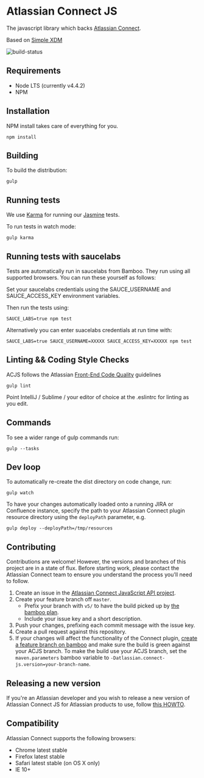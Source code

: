 Atlassian Connect JS
====================

The javascript library which backs [Atlassian Connect](http://connect.atlassian.com).

Based on [Simple XDM](https://bitbucket.org/atlassian/simple-xdm/)

![build-status](https://bitbucket-badges.useast.staging.atlassian.io/badge/atlassian/atlassian-connect-js.svg)

Requirements
------------

- Node LTS (currently v4.4.2)
- NPM

Installation
------------

NPM install takes care of everything for you.

    npm install

Building
--------

To build the distribution:

    gulp

Running tests
-------------

We use [Karma](http://karma-runner.github.io/0.13/index.html) for running our [Jasmine](http://jasmine.github.io/) tests.

To run tests in watch mode:

    gulp karma

Running tests with saucelabs
----------------------------

Tests are automatically run in saucelabs from Bamboo. They run using all supported browsers. You can run these yourself as follows:

Set your saucelabs credentials using the SAUCE_USERNAME and SAUCE_ACCESS_KEY environment variables.

Then run the tests using:

    SAUCE_LABS=true npm test

Alternatively you can enter suacelabs credentials at run time with:

    SAUCE_LABS=true SAUCE_USERNAME=XXXXX SAUCE_ACCESS_KEY=XXXXX npm test

Linting && Coding Style Checks
------------------------------

ACJS follows the Atlassian [Front-End Code Quality](https://extranet.atlassian.com/display/FED/The+Front-End+Code+Quality+%28FECQ%29+project) guidelines

    gulp lint

Point IntelliJ / Sublime / your editor of choice at the .eslintrc for linting as you edit.

Commands
--------

To see a wider range of gulp commands run:

    gulp --tasks

Dev loop
--------

To automatically re-create the dist directory on code change, run:

    gulp watch

To have your changes automatically loaded onto a running JIRA or Confluence instance, specify the path to your Atlassian
Connect plugin resource directory using the `deployPath` parameter, e.g.

    gulp deploy --deployPath=/tmp/resources

Contributing
------------
Contributions are welcome! However, the versions and branches of this project are in a state of flux. Before starting work,
please contact the Atlassian Connect team to ensure you understand the process you'll need to follow.

1. Create an issue in the [Atlassian Connect JavaScript API project](https://ecosystem.atlassian.net/browse/ACJS).
2. Create your feature branch off `master`.
    * Prefix your branch with `v5/` to have the build picked up by [the bamboo plan](https://ecosystem-bamboo.internal.atlassian.com/browse/CONNECT-JAM).
    * Include your issue key and a short description.
3. Push your changes, prefixing each commit message with the issue key.
4. Create a pull request against this repository.
5. If your changes will affect the functionality of the Connect plugin,
[create a feature branch on bamboo](https://ecosystem-bamboo.internal.atlassian.com/chain/admin/config/configureBranches.action?buildKey=CONNECT-CF)
and make sure the build is green against your ACJS branch. To make the build use your ACJS branch,
set the `maven.parameters` bamboo variable to `-Datlassian.connect-js.version=your-branch-name`.


Releasing a new version
------------------------
If you're an Atlassian developer and you wish to release a new version of Atlassian Connect JS for Atlassian products to use,
follow [this HOWTO](https://extranet.atlassian.com/display/ECO/HOW-TO%3A+Release+ACJS+for+products+to+use).


Compatibility
-------------
Atlassian Connect supports the following browsers:

- Chrome latest stable
- Firefox latest stable
- Safari latest stable (on OS X only)
- IE 10+
